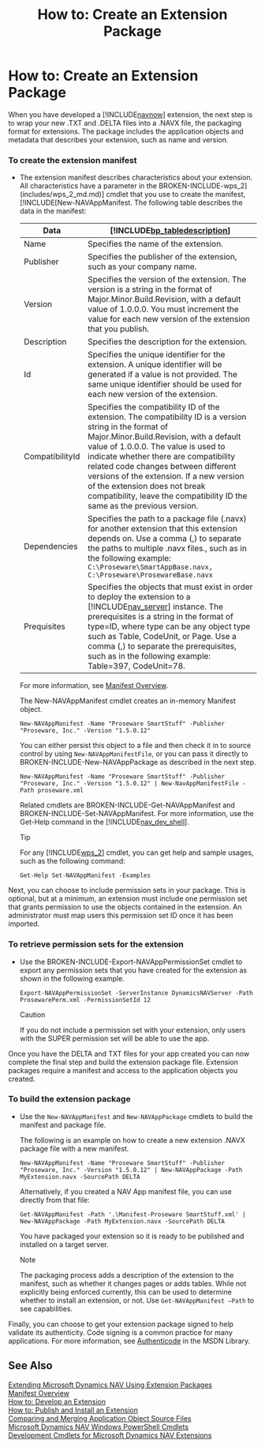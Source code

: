 ﻿---
title: "How to: Create an Extension Package"
ms.custom: na
ms.date: 06/05/2016
ms.reviewer: na
ms.suite: na
ms.tgt_pltfrm: na
ms.topic: article
ms-prod: "dynamics-nav-2017"
ms.assetid: c3403c71-52c4-4cd9-a8c4-22499bd78cd1
caps.latest.revision: 6
---
# How to: Create an Extension Package
When you have developed a [!INCLUDE[navnow](includes/navnow_md.md)] extension, the next step is to wrap your new .TXT and .DELTA files into a .NAVX file, the packaging format for extensions. The package includes the application objects and metadata that describes your extension, such as name and version.  
  
### To create the extension manifest  
  
-   The extension manifest describes characteristics about your extension. All characteristics have a parameter in the BROKEN-INCLUDE-wps_2](includes/wps_2_md.md)] cmdlet that you use to create the manifest, [!INCLUDE[New-NAVAppManifest. The following table describes the data in the manifest:  
  
    |Data|[!INCLUDE[bp_tabledescription](includes/bp_tabledescription_md.md)]|  
    |----------|---------------------------------------|  
    |Name|Specifies the name of the extension.|  
    |Publisher|Specifies the publisher of the extension, such as your company name.|  
    |Version|Specifies the version of the extension. The version is a string in the format of Major.Minor.Build.Revision, with a default value of 1.0.0.0. You must increment the value for each new version of the extension that you publish.|  
    |Description|Specifies the description for the extension.|  
    |Id|Specifies the unique identifier for the extension. A unique identifier will be generated if a value is not provided. The same unique identifier should be used for each new version of the extension.|  
    |CompatibilityId|Specifies the compatibility ID of the extension. The compatibility ID is a version string in the format of Major.Minor.Build.Revision, with a default value of 1.0.0.0. The value is used to indicate whether there are compatibility related code changes between different versions of the extension. If a new version of the extension does not break compatibility, leave the compatibility ID the same as the previous version.|  
    |Dependencies|Specifies the path to a package file \(.navx\) for another extension that this extension depends on. Use a comma \(,\) to separate the paths to multiple .navx files., such as in the following example: `C:\Proseware\SmartAppBase.navx, C:\Proseware\ProsewareBase.navx`|  
    |Prequisites|Specifies the objects that must exist in order to deploy the extension to a [!INCLUDE[nav_server](includes/nav_server_md.md)] instance. The prerequisites is a string in the format of type\=ID, where type can be any object type such as Table, CodeUnit, or Page. Use a comma \(,\) to separate the prerequisites, such as in the following example: Table\=397, CodeUnit\=78.|  
  
     For more information, see [Manifest Overview](Manifest-Overview.md).  
  
     The New\-NAVAppManifest cmdlet creates an in\-memory Manifest object.  
  
    ```  
    New-NAVAppManifest -Name "Proseware SmartStuff" -Publisher "Proseware, Inc." -Version "1.5.0.12"  
    ```  
  
     You can either persist this object to a file and then check it in to source control by using `New-NAVAppManifestFile`, or you can pass it directly to BROKEN-INCLUDE-New-NAVAppPackage as described in the next step.  
  
    ```  
    New-NAVAppManifest -Name "Proseware SmartStuff" -Publisher "Proseware, Inc." -Version "1.5.0.12" | New-NavAppManifestFile -Path proseware.xml  
    ```  
  
     Related cmdlets are BROKEN-INCLUDE-Get-NAVAppManifest and BROKEN-INCLUDE-Set-NAVAppManifest. For more information, use the Get\-Help command in the [!INCLUDE[nav_dev_shell](includes/nav_dev_shell_md.md)].  
  
    > [!TIP]  
    >  For any [!INCLUDE[wps_2](includes/wps_2_md.md)] cmdlet, you can get help and sample usages, such as the following command:  
  
     `Get-Help Set-NAVAppManifest -Examples`  
  
 Next, you can choose to include permission sets in your package. This is optional, but at a minimum, an extension must include one permission set that grants permission to use the objects contained in the extension. An administrator must map users this permission set ID once it has been imported.  
  
### To retrieve permission sets for the extension  
  
-   Use the BROKEN-INCLUDE-Export-NAVAppPermissionSet cmdlet to export any permission sets that you have created for the extension as shown in the following example.  
  
    ```  
    Export-NAVAppPermissionSet -ServerInstance DynamicsNAVServer -Path ProsewarePerm.xml -PermissionSetId 12  
    ```  
  
    > [!CAUTION]  
    >  If you do not include a permission set with your extension, only users with the SUPER permission set will be able to use the app.  
  
 Once you have the DELTA and TXT files for your app created you can now complete the final step and build the extension package file. Extension packages require a manifest and access to the application objects you created.  
  
### To build the extension package  
  
-   Use the `New-NAVAppManifest` and `New-NAVAppPackage` cmdlets to build the manifest and package file.  
  
     The following is an example on how to create a new extension .NAVX package file with a new manifest.  
  
    ```  
    New-NAVAppManifest -Name "Proseware SmartStuff" -Publisher "Proseware, Inc." -Version "1.5.0.12" | New-NAVAppPackage -Path MyExtension.navx -SourcePath DELTA  
    ```  
  
     Alternatively, if you created a NAV App manifest file, you can use directly from that file:  
  
    ```  
    Get-NAVAppManifest -Path '.\Manifest-Proseware SmartStuff.xml' | New-NAVAppPackage -Path MyExtension.navx -SourcePath DELTA   
    ```  
  
     You have packaged your extension so it is ready to be published and installed on a target server.  
  
    > [!NOTE]  
    >  The packaging process adds a description of the extension to the manifest, such as whether it changes pages or adds tables. While not explicitly being enforced currently, this can be used to determine whether to install an extension, or not. Use `Get-NAVAppManifest –Path` to see capabilities.  
  
 Finally, you can choose to get your extension package signed to help validate its authenticity. Code signing is a common practice for many applications. For more information, see [Authenticode](https://msdn.microsoft.com/en-us/library/ms537359\(VS.85\).aspx) in the MSDN Library.  
  
## See Also  
 [Extending Microsoft Dynamics NAV Using Extension Packages](Extending-Microsoft-Dynamics-NAV-Using-Extension-Packages.md)   
 [Manifest Overview](Manifest-Overview.md)   
 [How to: Develop an Extension](../Topic/How%20to:%20Develop%20an%20Extension.md)   
 [How to: Publish and Install an Extension](../Topic/How%20to:%20Publish%20and%20Install%20an%20Extension.md)   
 [Comparing and Merging Application Object Source Files](Comparing-and-Merging-Application-Object-Source-Files.md)   
 [Microsoft Dynamics NAV Windows PowerShell Cmdlets](Microsoft-Dynamics-NAV-Windows-PowerShell-Cmdlets.md)   
 [Development Cmdlets for Microsoft Dynamics NAV Extensions](http://go.microsoft.com/fwlink/?LinkID=626875)
